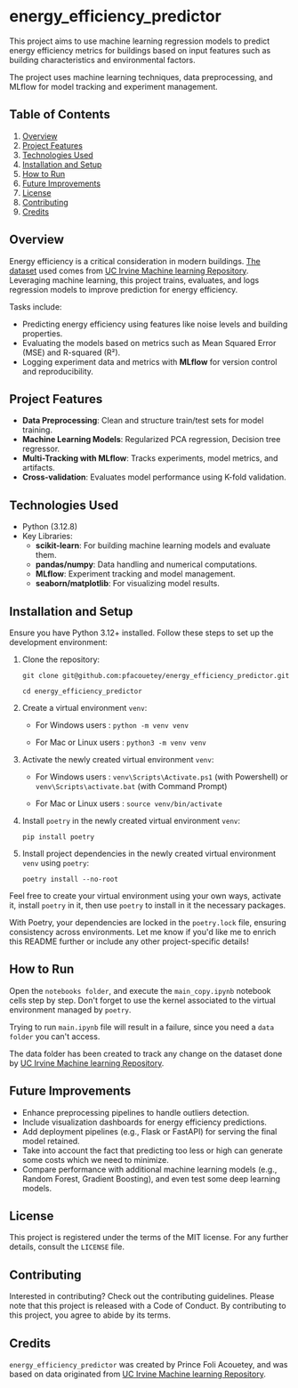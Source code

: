 # energy_efficiency_predictor
This project aims to use machine learning regression models to predict energy efficiency metrics for buildings based on input features such as building characteristics and environmental factors. 

The project uses machine learning techniques, data preprocessing, and MLflow for model tracking and experiment management.

## Table of Contents
1. [Overview]()
2. [Project Features]()
3. [Technologies Used]()
4. [Installation and Setup]()
5. [How to Run]()
6. [Future Improvements]()
7. [License]()
8. [Contributing]()
9. [Credits]()

## Overview
Energy efficiency is a critical consideration in modern buildings.
[The dataset](https://archive.ics.uci.edu/dataset/242/energy+efficiency) used comes from [UC Irvine Machine learning Repository](https://archive.ics.uci.edu/).
Leveraging machine learning, this project trains, evaluates, and logs regression models to improve prediction for energy efficiency.

Tasks include:
- Predicting energy efficiency using features like noise levels and building properties.
- Evaluating the models based on metrics such as Mean Squared Error (MSE) and R-squared (R²).
- Logging experiment data and metrics with **MLflow** for version control and reproducibility.

## Project Features
- **Data Preprocessing**: Clean and structure train/test sets for model training.
- **Machine Learning Models**: Regularized PCA regression, Decision tree regressor.
- **Multi-Tracking with MLflow**: Tracks experiments, model metrics, and artifacts.
- **Cross-validation**: Evaluates model performance using K-fold validation.

## Technologies Used
- Python (3.12.8)
- Key Libraries:
    - **scikit-learn**: For building machine learning models and evaluate them.
    - **pandas/numpy**: Data handling and numerical computations.
    - **MLflow**: Experiment tracking and model management.
    - **seaborn/matplotlib**: For visualizing model results.

## Installation and Setup
Ensure you have Python 3.12+ installed. Follow these steps to set up the development environment:
1. Clone the repository:

    `git clone git@github.com:pfacouetey/energy_efficiency_predictor.git`

    `cd energy_efficiency_predictor`

2. Create a virtual environment `venv`:

   - For Windows users : `python -m venv venv`

   - For Mac or Linux users : `python3 -m venv venv`

4. Activate the newly created virtual environment `venv`:
    
   - For Windows users : `venv\Scripts\Activate.ps1` (with Powershell) or `venv\Scripts\activate.bat` (with Command Prompt)

   - For Mac or Linux users : `source venv/bin/activate`
   
2. Install `poetry` in the newly created virtual environment `venv`:

    `pip install poetry`

3. Install project dependencies in the newly created virtual environment `venv` using `poetry`:

    `poetry install --no-root`

Feel free to create your virtual environment using your own ways, activate it, install `poetry` in it, then use `poetry` to install in it the necessary packages.

With Poetry, your dependencies are locked in the `poetry.lock` file, ensuring consistency across environments.
Let me know if you'd like me to enrich this README further or include any other project-specific details!

## How to Run
Open the `notebooks folder`, and execute the `main_copy.ipynb` notebook cells step by step.
Don't forget to use the kernel associated to the virtual environment managed by `poetry`.

Trying to run `main.ipynb` file will result in a failure, since you need a `data folder` you can't access.

The data folder has been created to track any change on the dataset done by [UC Irvine Machine learning Repository](https://archive.ics.uci.edu/).

## Future Improvements
- Enhance preprocessing pipelines to handle outliers detection.
- Include visualization dashboards for energy efficiency predictions.
- Add deployment pipelines (e.g., Flask or FastAPI) for serving the final model retained.
- Take into account the fact that predicting too less or high can generate some costs which we need to minimize.
- Compare performance with additional machine learning models (e.g., Random Forest, Gradient Boosting), and even test some deep learning models.

## License
This project is registered under the terms of the MIT license. For any further details, consult the `LICENSE` file.

## Contributing
Interested in contributing? Check out the contributing guidelines. Please note that this project is released with a Code of Conduct. By contributing to this project, you agree to abide by its terms.

## Credits
`energy_efficiency_predictor` was created by Prince Foli Acouetey, and was based on data originated from [UC Irvine Machine learning Repository](https://archive.ics.uci.edu/).
